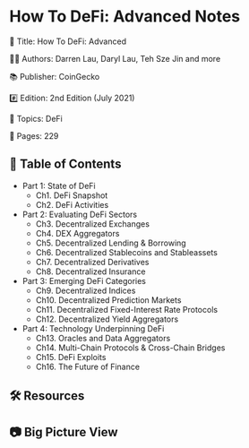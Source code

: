 # How To DeFi: Advanced Notes

📕 Title: How To DeFi: Advanced

👨‍💻 Authors: Darren Lau, Daryl Lau, Teh Sze Jin and more

📚 Publisher: CoinGecko

#️⃣ Edition: 2nd Edition (July 2021)

💾 Topics: DeFi

📄 Pages: 229

## 📝 Table of Contents

- Part 1: State of DeFi
  - Ch1. DeFi Snapshot
  - Ch2. DeFi Activities
- Part 2: Evaluating DeFi Sectors
  - Ch3. Decentralized Exchanges
  - Ch4. DEX Aggregators
  - Ch5. Decentralized Lending & Borrowing
  - Ch6. Decentralized Stablecoins and Stableassets
  - Ch7. Decentralized Derivatives
  - Ch8. Decentralized Insurance
- Part 3: Emerging DeFi Categories
  - Ch9. Decentralized Indices
  - Ch10. Decentralized Prediction Markets
  - Ch11. Decentralized Fixed-Interest Rate Protocols
  - Ch12. Decentralized Yield Aggregators
- Part 4: Technology Underpinning DeFi
  - Ch13. Oracles and Data Aggregators
  - Ch14. Multi-Chain Protocols & Cross-Chain Bridges
  - Ch15. DeFi Exploits
  - Ch16. The Future of Finance

## 🛠️ Resources

## 📷 Big Picture View

